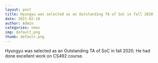 ```yaml
---
layout: post
title: Hyungyu was selected as an Outstanding TA of SoC in fall 2020
date: 2021-02-18
author: Admin
categories: news
img: default.png
thumb: default.png
---
```


Hyungyu was selected as an Outstanding TA of SoC in fall 2020. He had done excellent work on CS492 course.
